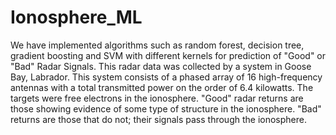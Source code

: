 # Ionosphere_ML
We have implemented algorithms such as random forest, decision tree, gradient boosting and SVM with different kernels for prediction of "Good" or "Bad" Radar Signals.
This radar data was collected by a system in Goose Bay, Labrador. This system consists of a phased
array of 16 high-frequency antennas with a total transmitted power on the order of 6.4 kilowatts.
The targets were free electrons in the ionosphere. "Good" radar returns are those showing evidence
of some type of structure in the ionosphere. "Bad" returns are those that do not; their signals pass
through the ionosphere.
